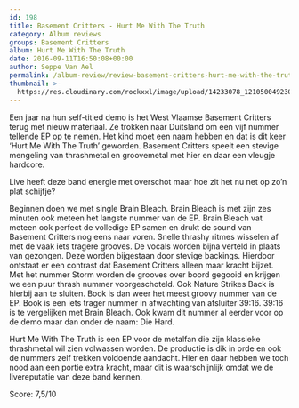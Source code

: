 ```yaml
---
id: 198
title: Basement Critters - Hurt Me With The Truth
category: Album reviews
groups: Basement Critters
album: Hurt Me With The Truth
date: 2016-09-11T16:50:08+00:00
author: Seppe Van Ael
permalink: /album-review/review-basement-critters-hurt-me-with-the-truth/
thumbnail: >-
  https://res.cloudinary.com/rockxxl/image/upload/14233078_1210500492303467_6641423123512748742_n.jpg
---
```

Een jaar na hun self-titled demo is het West Vlaamse Basement Critters terug met nieuw materiaal. Ze trokken naar Duitsland om een vijf nummer tellende EP op te nemen. Het kind moet een naam hebben en dat is dit keer ‘Hurt Me With The Truth’ geworden. Basement Critters speelt een stevige mengeling van thrashmetal en groovemetal met hier en daar een vleugje hardcore.
  
Live heeft deze band energie met overschot maar hoe zit het nu net op zo’n plat schijfje?

Beginnen doen we met single Brain Bleach. Brain Bleach is met zijn zes minuten ook meteen het langste nummer van de EP. Brain Bleach vat meteen ook perfect de volledige EP samen en drukt de sound van Basement Critters nog eens naar voren. Snelle thrashy ritmes wisselen af met de vaak iets tragere grooves. De vocals worden bijna verteld in plaats van gezongen. Deze worden bijgestaan door stevige backings. Hierdoor ontstaat er een contrast dat Basement Critters alleen maar kracht bijzet. Met het nummer Storm worden de grooves over boord gegooid en krijgen we een puur thrash nummer voorgeschoteld. Ook Nature Strikes Back is hierbij aan te sluiten. Book is dan weer het meest groovy nummer van de EP. Book is een iets trager nummer in afwachting van afsluiter 39:16. 39:16 is te vergelijken met Brain Bleach. Ook kwam dit nummer al eerder voor op de demo maar dan onder de naam: Die Hard.

Hurt Me With The Truth is een EP voor de metalfan die zijn klassieke thrashmetal wil zien volwassen worden. De productie is dik in orde en ook de nummers zelf trekken voldoende aandacht. Hier en daar hebben we toch nood aan een portie extra kracht, maar dit is waarschijnlijk omdat we de livereputatie van deze band kennen.

Score: 7,5/10